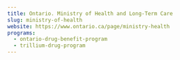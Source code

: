 ```yaml
---
title: Ontario. Ministry of Health and Long-Term Care
slug: ministry-of-health
website: https://www.ontario.ca/page/ministry-health
programs:
  - ontario-drug-benefit-program
  - trillium-drug-program
---
```


